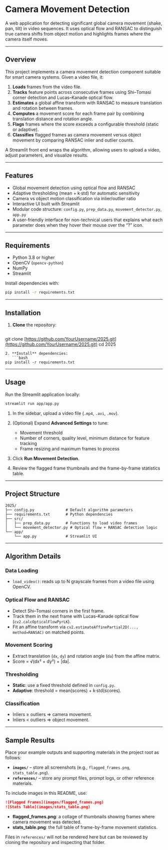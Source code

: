 # Camera Movement Detection

A web application for detecting significant global camera movement (shake, pan, tilt) in video sequences. It uses optical flow and RANSAC to distinguish true camera shifts from object motion and highlights frames where the camera itself moves.

---

## Overview

This project implements a camera movement detection component suitable for smart camera systems. Given a video file, it:

1. **Loads** frames from the video file.
2. **Tracks** feature points across consecutive frames using Shi–Tomasi corner detection and Lucas–Kanade optical flow.
3. **Estimates** a global affine transform with RANSAC to measure translation and rotation between frames.
4. **Computes** a movement score for each frame pair by combining translation distance and rotation angle.
5. **Flags** frames where the score exceeds a configurable threshold (static or adaptive).
6. **Classifies** flagged frames as camera movement versus object movement by comparing RANSAC inlier and outlier counts.

A Streamlit front end wraps the algorithm, allowing users to upload a video, adjust parameters, and visualize results.

---

## Features

* Global movement detection using optical flow and RANSAC
* Adaptive thresholding (mean + k·std) for automatic sensitivity
* Camera vs object motion classification via inlier/outlier ratio
* Interactive UI built with Streamlit
* Modular code structure: `config.py`, `prep_data.py`, `movement_detector.py`, `app.py`
* A user-friendly interface for non-technical users that explains what each parameter does when they hover their mouse over the “?” icon.

---

## Requirements

* Python 3.8 or higher
* OpenCV (`opencv-python`)
* NumPy
* Streamlit

Install dependencies with:

```bash
pip install -r requirements.txt
```

---

## Installation

1. **Clone** the repository:

   ```bash
   ```

git clone [https://github.com/YourUsername/2025.git](https://github.com/YourUsername/2025.git)
cd 2025

````
2. **Install** dependencies:
   ```bash
pip install -r requirements.txt
````

---

## Usage

Run the Streamlit application locally:

```bash
streamlit run app/app.py
```

1. In the sidebar, upload a video file (`.mp4`, `.avi`, `.mov`).
2. (Optional) Expand **Advanced Settings** to tune:

   * Movement threshold
   * Number of corners, quality level, minimum distance for feature tracking
   * Frame resizing and maximum frames to process
3. Click **Run Movement Detection**.
4. Review the flagged frame thumbnails and the frame-by-frame statistics table.

---

## Project Structure

```
2025/
├── config.py              # Default algorithm parameters
├── requirements.txt       # Python dependencies
├── src/
│   ├── prep_data.py       # Functions to load video frames
│   └── movement_detector.py # Optical flow + RANSAC detection logic
└── app/
    └── app.py             # Streamlit UI
```

---

## Algorithm Details

### Data Loading

* `load_video()`: reads up to N grayscale frames from a video file using OpenCV.

### Optical Flow and RANSAC

* Detect Shi–Tomasi corners in the first frame.
* Track them in the next frame with Lucas–Kanade optical flow (`cv2.calcOpticalFlowPyrLK`).
* Fit an affine transform via `cv2.estimateAffinePartial2D(..., method=RANSAC)` on matched points.

### Movement Scoring

* Extract translation (`dx`, `dy`) and rotation angle (`da`) from the affine matrix.
* Score = √(dx² + dy²) + |da|.

### Thresholding

* **Static**: use a fixed threshold defined in `config.py`.
* **Adaptive**: threshold = mean(scores) + k·std(scores).

### Classification

* Inliers ≥ outliers ⇒ camera movement.
* Inliers < outliers ⇒ object movement.

---

## Sample Results

Place your example outputs and supporting materials in the project root as follows:

* **`images/`** – store all screenshots (e.g., `flagged_frames.png`, `stats_table.png`).
* **`references/`** – store any prompt files, prompt logs, or other reference materials.

To include images in this README, use:

```markdown
![Flagged Frames](images/flagged_frames.png)
![Stats Table](images/stats_table.png)
```

* **flagged\_frames.png**: a collage of thumbnails showing frames where camera movement was detected.
* **stats\_table.png**: the full table of frame-by-frame movement statistics.

Files in `references/` will not be rendered here but can be reviewed by cloning the repository and inspecting that folder.

